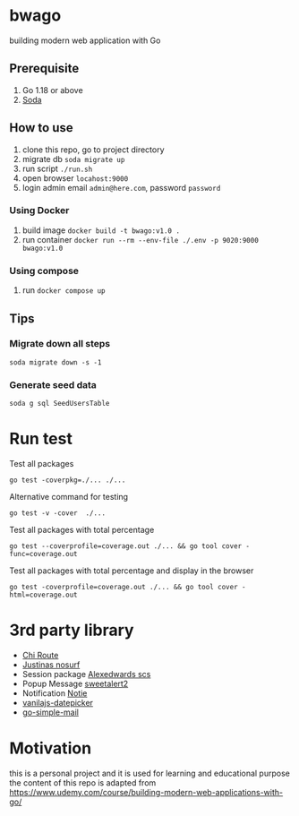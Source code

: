 # bwago
building modern web application with Go

## Prerequisite

1. Go 1.18 or above
2. [Soda](https://gobuffalo.io/documentation/database/soda/)


## How to use

1. clone this repo, go to project directory 
2. migrate db `soda migrate up`
3. run script `./run.sh`
4. open browser `locahost:9000`
5. login admin email `admin@here.com`, password `password`

### Using Docker
1. build image `docker build -t bwago:v1.0 .`  
2. run container `docker run --rm --env-file ./.env -p 9020:9000 bwago:v1.0`

### Using compose
1. run `docker compose up`

## Tips

### Migrate down all steps

```
soda migrate down -s -1
```

### Generate seed data

```
soda g sql SeedUsersTable
```

# Run test

Test all packages

```
go test -coverpkg=./... ./...
```

Alternative command for testing

```
go test -v -cover  ./...
```

Test all packages with total percentage

```
go test --coverprofile=coverage.out ./... && go tool cover -func=coverage.out
```

Test all packages with total percentage and display in the browser

```
go test -coverprofile=coverage.out ./... && go tool cover -html=coverage.out
```

# 3rd party library

- [Chi Route](https://github.com/go-chi/chi)
- [Justinas nosurf](https://github.com/justinas/nosurf)
- Session package [Alexedwards scs](https://github.com/alexedwards/scs)
- Popup Message [sweetalert2](https://github.com/sweetalert2/sweetalert2) 
- Notification [Notie](https://jaredreich.com/notie/)
- [vanilajs-datepicker](https://mymth.github.io/vanillajs-datepicker/#/)
- [go-simple-mail](https://github.com/xhit/go-simple-mail)

# Motivation

this is a personal project and it is used for learning and educational purpose
the content of this repo is adapted from https://www.udemy.com/course/building-modern-web-applications-with-go/

